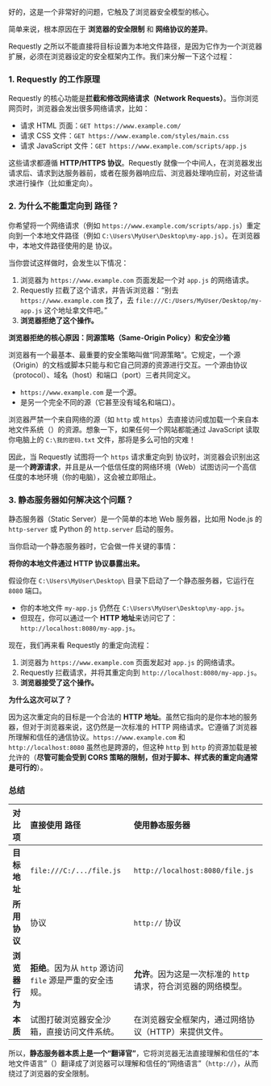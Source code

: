 好的，这是一个非常好的问题，它触及了浏览器安全模型的核心。

简单来说，根本原因在于 **浏览器的安全限制** 和 **网络协议的差异**。

Requestly 之所以不能直接将目标设置为本地文件路径，是因为它作为一个浏览器扩展，必须在浏览器设定的安全框架内工作。我们来分解一下这个过程：

### 1. Requestly 的工作原理

Requestly 的核心功能是**拦截和修改网络请求（Network Requests）**。当你浏览网页时，浏览器会发出很多网络请求，比如：

- 请求 HTML 页面：`GET https://www.example.com/`
- 请求 CSS 文件：`GET https://www.example.com/styles/main.css`
- 请求 JavaScript 文件：`GET https://www.example.com/scripts/app.js`

这些请求都遵循 **HTTP/HTTPS 协议**。Requestly 就像一个中间人，在浏览器发出请求后、请求到达服务器前，或者在服务器响应后、浏览器处理响应前，对这些请求进行操作（比如重定向）。

### 2. 为什么不能重定向到 路径？

你希望将一个网络请求（例如 `https://www.example.com/scripts/app.js`）重定向到一个本地文件路径（例如 `C:\Users\MyUser\Desktop\my-app.js`）。在浏览器中，本地文件路径使用的是 协议。

当你尝试这样做时，会发生以下情况：

1.  浏览器为 `https://www.example.com` 页面发起一个对 `app.js` 的网络请求。
2.  Requestly 拦截了这个请求，并告诉浏览器：“别去 `https://www.example.com` 找了，去 `file:///C:/Users/MyUser/Desktop/my-app.js` 这个地址拿文件吧。”
3.  **浏览器拒绝了这个操作。**

**浏览器拒绝的核心原因：同源策略（Same-Origin Policy）和安全沙箱**

浏览器有一个最基本、最重要的安全策略叫做“同源策略”。它规定，一个源（Origin）的文档或脚本只能与和它自己同源的资源进行交互。一个源由协议（protocol）、域名（host）和端口（port）三者共同定义。

- `https://www.example.com` 是一个源。
- 是另一个完全不同的源（它甚至没有域名和端口）。

浏览器严禁一个来自网络的源（如 `http` 或 `https`）去直接访问或加载一个来自本地文件系统（）的资源。想象一下，如果任何一个网站都能通过 JavaScript 读取你电脑上的 `C:\我的密码.txt` 文件，那将是多么可怕的灾难！

因此，当 Requestly 试图将一个 `https` 请求重定向到 协议时，浏览器会识别出这是一个**跨源请求**，并且是从一个低信任度的网络环境（Web）试图访问一个高信任度的本地环境（你的电脑），这会被立即阻止。

### 3. 静态服务器如何解决这个问题？

静态服务器（Static Server）是一个简单的本地 Web 服务器，比如用 Node.js 的 `http-server` 或 Python 的 `http.server` 启动的服务。

当你启动一个静态服务器时，它会做一件关键的事情：

**将你的本地文件通过 HTTP 协议暴露出来。**

假设你在 `C:\Users\MyUser\Desktop\` 目录下启动了一个静态服务器，它运行在 `8080` 端口。

- 你的本地文件 `my-app.js` 仍然在 `C:\Users\MyUser\Desktop\my-app.js`。
- 但现在，你可以通过一个 **HTTP 地址**来访问它了：`http://localhost:8080/my-app.js`。

现在，我们再来看 Requestly 的重定向流程：

1.  浏览器为 `https://www.example.com` 页面发起对 `app.js` 的网络请求。
2.  Requestly 拦截请求，并将其重定向到 `http://localhost:8080/my-app.js`。
3.  **浏览器接受了这个操作。**

**为什么这次可以了？**

因为这次重定向的目标是一个合法的 **HTTP 地址**。虽然它指向的是你本地的服务器，但对于浏览器来说，这仍然是一次标准的 HTTP 网络请求。它遵循了浏览器所理解和信任的通信协议。`https://www.example.com` 和 `http://localhost:8080` 虽然也是跨源的，但这种 `http` 到 `http` 的资源加载是被允许的（**尽管可能会受到 CORS 策略的限制，但对于脚本、样式表的重定向通常是可行的**）。

### 总结

| 对比项         | 直接使用 路径                                              | 使用静态服务器                                                   |
| :------------- | :--------------------------------------------------------- | :--------------------------------------------------------------- |
| **目标地址**   | `file:///C:/.../file.js`                                   | `http://localhost:8080/file.js`                                  |
| **所用协议**   | 协议                                                       | `http://` 协议                                                   |
| **浏览器行为** | **拒绝**。因为从 `http` 源访问 `file` 源是严重的安全违规。 | **允许**。因为这是一次标准的 `http` 请求，符合浏览器的网络模型。 |
| **本质**       | 试图打破浏览器安全沙箱，直接访问文件系统。                 | 在浏览器安全框架内，通过网络协议（HTTP）来提供文件。             |

所以，**静态服务器本质上是一个“翻译官”**，它将浏览器无法直接理解和信任的“本地文件语言”（）翻译成了浏览器可以理解和信任的“网络语言”（`http://`），从而绕过了浏览器的安全限制。
